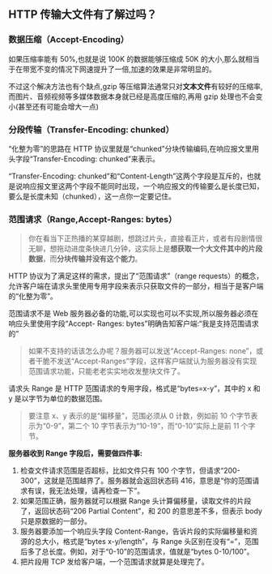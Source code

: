 ## HTTP 传输大文件有了解过吗？

### 数据压缩（Accept-Encoding）

如果压缩率能有 50%,也就是说 100K 的数据能够压缩成 50K 的大小,那么就相当于在带宽不变的情况下网速提升了一倍,加速的效果是非常明显的。

不过这个解决方法也有个缺点,gzip 等压缩算法通常只对**文本文件**有较好的压缩率,而图片、音频视频等多媒体数据本身就已经是高度压缩的,再用 gzip 处理也不会变小(甚至还有可能会增大一点)

### 分段传输（Transfer-Encoding: chunked）

“化整为零”的思路在 HTTP 协议里就是“chunked”分块传输编码,在响应报文里用头字段“Transfer-Encoding: chunked”来表示。

“Transfer-Encoding: chunked”和“Content-Length”这两个字段是互斥的，也就是说响应报文里这两个字段不能同时出现，一个响应报文的传输要么是长度已知，要么是长度未知（chunked），这一点你一定要记住。

### 范围请求（Range,Accept-Ranges: bytes）

> 你在看当下正热播的某穿越剧，想跳过片头，直接看正片，或者有段剧情很无聊，想拖动进度条快进几分钟，这实际上是**想获取一个大文件其中的片段数据**，而**分块传输并没有这个能力**。

HTTP 协议为了满足这样的需求，提出了“范围请求”（range requests）的概念，允许客户端在请求头里使用专用字段来表示只获取文件的一部分，相当于是客户端的“化整为零”。

范围请求不是 Web 服务器必备的功能,可以实现也可以不实现,所以服务器必须在响应头里使用字段“Accept- Ranges: bytes”明确告知客户端:“我是支持范围请求的”

> 如果不支持的话该怎么办呢？服务器可以发送“Accept-Ranges: none”，或者干脆不发送“Accept-Ranges”字段，这样客户端就认为服务器没有实现范围请求功能，只能老老实实地收发整块文件了。

请求头 Range 是 HTTP 范围请求的专用字段，格式是“bytes=x-y”，其中的 x 和 y 是以字节为单位的数据范围。

> 要注意 x、y 表示的是“偏移量”，范围必须从 0 计数，例如前 10 个字节表示为“0-9”，第二个 10 字节表示为“10-19”，而“0-10”实际上是前 11 个字节。

**服务器收到 Range 字段后，需要做四件事:**

1. 检查文件请求范围是否超标，比如文件只有 100 个字节，但请求“200-300”，这就是范围越界了。服务器就会返回状态码 416，意思是“你的范围请求有误，我无法处理，请再检查一下”。
2. 如果范围正确，服务器就可以根据 Range 头计算偏移量，读取文件的片段了，返回状态码“206 Partial Content”，和 200 的意思差不多，但表示 body 只是原数据的一部分。
3. 服务器要添加一个响应头字段 Content-Range，告诉片段的实际偏移量和资源的总大小，格式是“bytes x-y/length”，与 Range 头区别在没有“=”，范围后多了总长度。例如，对于“0-10”的范围请求，值就是“bytes 0-10/100”。
4. 把片段用 TCP 发给客户端，一个范围请求就算是处理完了。
